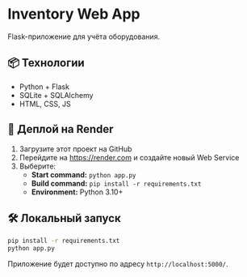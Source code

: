 # Inventory Web App

Flask-приложение для учёта оборудования.

## 📦 Технологии
- Python + Flask
- SQLite + SQLAlchemy
- HTML, CSS, JS

## 🚀 Деплой на Render

1. Загрузите этот проект на GitHub
2. Перейдите на https://render.com и создайте новый Web Service
3. Выберите:
   - **Start command:** `python app.py`
   - **Build command:** `pip install -r requirements.txt`
   - **Environment:** Python 3.10+

## 🛠️ Локальный запуск

```bash
pip install -r requirements.txt
python app.py
```

Приложение будет доступно по адресу `http://localhost:5000/`.
